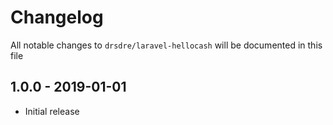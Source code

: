 # Changelog

All notable changes to `drsdre/laravel-hellocash` will be documented in this file

## 1.0.0 - 2019-01-01

- Initial release
